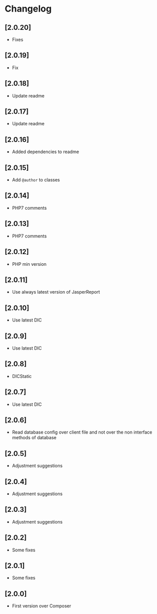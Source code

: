 # Changelog

## [2.0.20]
- Fixes

## [2.0.19]
- Fix

## [2.0.18]
- Update readme

## [2.0.17]
- Update readme

## [2.0.16]
- Added dependencies to readme

## [2.0.15]
- Add `@author` to classes

## [2.0.14]
- PHP7 comments

## [2.0.13]
- PHP7 comments

## [2.0.12]
- PHP min version

## [2.0.11]
- Use always latest version of JasperReport

## [2.0.10]
- Use latest DIC

## [2.0.9]
- Use latest DIC

## [2.0.8]
- DICStatic

## [2.0.7]
- Use latest DIC

## [2.0.6]
- Read database config over client file and not over the non interface methods of database

## [2.0.5]
- Adjustment suggestions

## [2.0.4]
- Adjustment suggestions

## [2.0.3]
- Adjustment suggestions

## [2.0.2]
- Some fixes

## [2.0.1]
- Some fixes

## [2.0.0]
- First version over Composer
